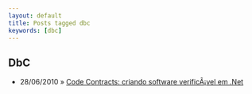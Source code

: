 ```yaml
---
layout: default
title: Posts tagged dbc
keywords: [dbc]
---
```

<h2 class="category">DbC</h2>
<ul class="posts">
<li>
<p>
<span class="date">28/06/2010</span> &raquo;
<a href="/blog/code-contracts-criando-software-verificavel-em-net">Code Contracts: criando software verificÃ¡vel em .Net</a>
</p>
</li>
</ul>
